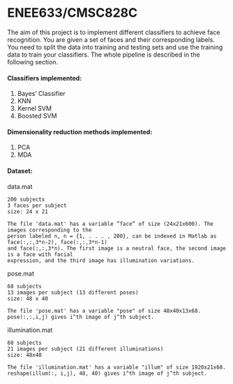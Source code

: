# **ENEE633/CMSC828C**

<p>
The aim of this project is to implement different classifiers to achieve face recognition. You are
given a set of faces and their corresponding labels. You need to split the data into training and
testing sets and use the training data to train your classifiers. The whole pipeline is described in
the following section.
</p>

#### Classifiers implemented:
1. Bayes’ Classifier
2. KNN
3. Kernel SVM
4. Boosted SVM

#### Dimensionality reduction methods implemented:
1. PCA
2. MDA

#### Dataset:
data.mat

	200 subjects
	3 faces per subject
	size: 24 x 21

	The file 'data.mat' has a variable ”face” of size (24x21x600). The images corresponding to the
	person labeled n, n = {1, . . . , 200}, can be indexed in Matlab as face(:,:,3*n-2), face(:,:,3*n-1)
	and face(:,:,3*n). The first image is a neutral face, the second image is a face with facial
	expression, and the third image has illumination variations.

pose.mat

	68 subjects
	13 images per subject (13 different poses)
	size: 48 x 40

	The file 'pose.mat' has a variable "pose" of size 48x40x13x68. 
	pose(:,:,i,j) gives i^th image of j^th subject.


illumination.mat

	68 subjects
	21 images per subject (21 different illuminations)
	size: 48x40

	The file 'illumination.mat' has a variable "illum" of size 1920x21x68.
	reshape(illum(:, i,j), 48, 40) gives i^th image of j^th subject.


